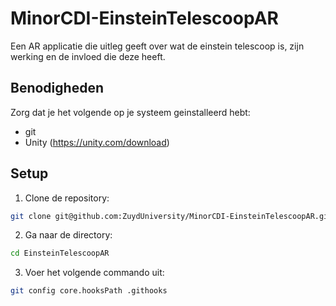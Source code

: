 # MinorCDI-EinsteinTelescoopAR

Een AR applicatie die uitleg geeft over wat de einstein telescoop is, zijn werking en de invloed die deze heeft.

## Benodigheden

Zorg dat je het volgende op je systeem geinstalleerd hebt:

* git
* Unity (https://unity.com/download)

## Setup

1. Clone de repository:

```bash
git clone git@github.com:ZuydUniversity/MinorCDI-EinsteinTelescoopAR.git
```

2. Ga naar de directory:

```bash
cd EinsteinTelescoopAR
```

3. Voer het volgende commando uit:

```bash
git config core.hooksPath .githooks
```